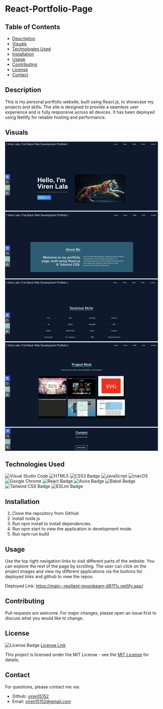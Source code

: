 # React-Portfolio-Page

## Table of Contents

* [Description](#description)
* [Visuals](#visuals)
* [Technologies Used](#technologies-used)
* [Installation](#installation)
* [Usage](#usage)
* [Contributing](#contributing)
* [License](#license)
* [Contact](#contact)

## Description

This is my personal portfolio website, built using React.js, to showcase my projects and skills. The site is designed to provide a seamless user experience and is fully responsive across all devices. It has been deployed using Netlify for reliable hosting and performance.

## Visuals

![alt text](<src/assets/Screenshot 2025-02-15 at 00.15.10.png>)
![alt text](<src/assets/Screenshot 2025-02-15 at 00.15.19.png>)
![alt text](<src/assets/Screenshot 2025-02-15 at 00.15.03.png>)
![alt text](<src/assets/Screenshot 2025-02-15 at 00.11.59.png>)
![alt text](<src/assets/Screenshot 2025-01-27 at 16.39.07.png>)

## Technologies Used

![Visual Studio Code](https://img.shields.io/badge/Visual%20Studio%20Code-0078d7.svg?style=for-the-badge&logo=visual-studio-code&logoColor=white)
![HTML5](https://img.shields.io/badge/HTML5-E34F26?style=for-the-badge&logo=html5&logoColor=white)
![CSS3 Badge](https://img.shields.io/badge/CSS3-1572B6?logo=css3&logoColor=fff&style=for-the-badge)
![JavaScript](https://img.shields.io/badge/javascript-%23323330.svg?style=for-the-badge&logo=javascript&logoColor=%23F7DF1E)
![macOS](https://img.shields.io/badge/mac%20os-000000?style=for-the-badge&logo=macos&logoColor=F0F0F0)
![Google Chrome](https://img.shields.io/badge/Google%20Chrome-4285F4?style=for-the-badge&logo=GoogleChrome&logoColor=white)
![React Badge](https://img.shields.io/badge/React-61DAFB?logo=react&logoColor=000&style=flat-square)
![Axios Badge](https://img.shields.io/badge/Axios-5A29E4?logo=axios&logoColor=fff&style=flat-square)
![Babel Badge](https://img.shields.io/badge/Babel-F9DC3E?logo=babel&logoColor=000&style=flat-square)
![Tailwind CSS Badge](https://img.shields.io/badge/Tailwind%20CSS-06B6D4?logo=tailwindcss&logoColor=fff&style=flat-square)
![ESLint Badge](https://img.shields.io/badge/ESLint-4B32C3?logo=eslint&logoColor=fff&style=flat-square)

## Installation
1. Clone the repository from GitHub
2. Install node.js
3. Run npm install to install dependencies.
4. Run npm start to view the application in development mode. 
5. Run npm run build

## Usage
Use the top right navigation links to visit different parts of the website. You can explore the rest of the page by scrolling. The user can click on the project images and view my different applications via the buttons for deployed links and github to view the repos.  

Deployed Link: https://main--resilient-moonbeam-d97f1c.netlify.app/

## Contributing

Pull requests are welcome. For major changes, please open an issue first
to discuss what you would like to change.


## License

![License Badge](https://img.shields.io/badge/License-MIT-yellow.svg)
[License Link](https://opensource.org/licenses/MIT)

This project is licensed under the MIT License - see the [MIT License](https://opensource.org/licenses/MIT) for details.

## Contact


  For questions, please contact me via:
  - Github: [viren15152](https://github.com/viren15152)
  - Email: viren15152@gmail.com

